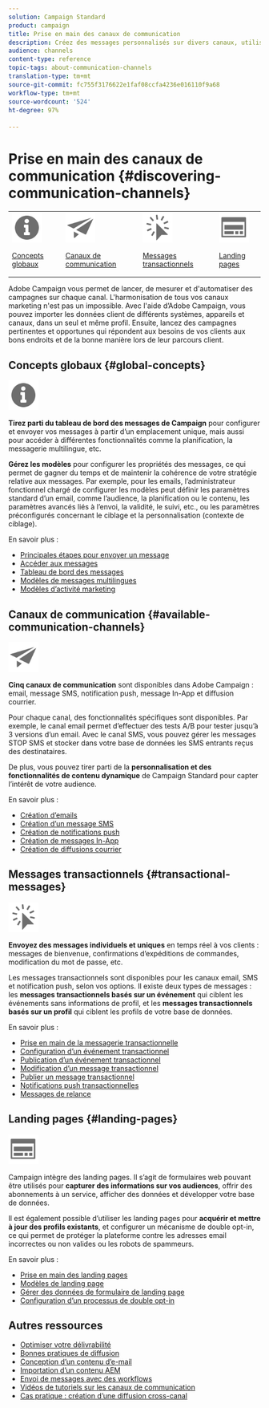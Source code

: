 ```yaml
---
solution: Campaign Standard
product: campaign
title: Prise en main des canaux de communication
description: Créez des messages personnalisés sur divers canaux, utilisez des modèles, créez des landing pages et consultez les bonnes pratiques.
audience: channels
content-type: reference
topic-tags: about-communication-channels
translation-type: tm+mt
source-git-commit: fc755f3176622e1faf08ccfa4236e016110f9a68
workflow-type: tm+mt
source-wordcount: '524'
ht-degree: 97%

---
```



# Prise en main des canaux de communication {#discovering-communication-channels}

<table>
<tr>
<td><img src="assets/do-not-localize/icon_concepts.svg" width="60px"><p><a href="#global-concepts">Concepts globaux</a></p></td>
<td><img src="assets/do-not-localize/icon_channels.svg" width="60px"><p><a href="#available-communication-channels">Canaux de communication</a></p></td>
<td><img src="assets/do-not-localize/icon_transactional.svg" width="60px"><p><a href="#transactional-messages">Messages transactionnels</a></p></td>
<td><img src="assets/do-not-localize/icon_landing.svg" width="60px"><p><a href="#landing-pages">Landing pages</a></p></td></tr>
</table>

 Adobe Campaign vous permet de lancer, de mesurer et d&#39;automatiser des campagnes sur chaque canal.
L&#39;harmonisation de tous vos canaux marketing n&#39;est pas un impossible. Avec l&#39;aide d’Adobe Campaign, vous pouvez importer les données client de différents systèmes, appareils et canaux, dans un seul et même profil. Ensuite, lancez des campagnes pertinentes et opportunes qui répondent aux besoins de vos clients aux bons endroits et de la bonne manière lors de leur parcours client.

## Concepts globaux {#global-concepts}

<img src="assets/do-not-localize/icon_concepts.svg" width="60px">

**Tirez parti du tableau de bord des messages de Campaign** pour configurer et envoyer vos messages à partir d’un emplacement unique, mais aussi pour accéder à différentes fonctionnalités comme la planification, la messagerie multilingue, etc.

**Gérez les modèles** pour configurer les propriétés des messages, ce qui permet de gagner du temps et de maintenir la cohérence de votre stratégie relative aux messages. Par exemple, pour les emails, l’administrateur fonctionnel chargé de configurer les modèles peut définir les paramètres standard d’un email, comme l’audience, la planification ou le contenu, les paramètres avancés liés à l’envoi, la validité, le suivi, etc., ou les paramètres préconfigurés concernant le ciblage et la personnalisation (contexte de ciblage).

En savoir plus :

* [Principales étapes pour envoyer un message](../../channels/using/key-steps-to-send-a-message.md)
* [Accéder aux messages](../../channels/using/accessing-messages.md)
* [Tableau de bord des messages](../../channels/using/message-dashboard.md)
* [Modèles de messages multilingues](../../channels/using/multilingual-messages-template.md)
* [Modèles d’activité marketing](../../start/using/marketing-activity-templates.md)

## Canaux de communication {#available-communication-channels}

<img src="assets/do-not-localize/icon_channels.svg"  width="60px">

**Cinq canaux de communication** sont disponibles dans Adobe Campaign : email, message SMS, notification push, message In-App et diffusion courrier.

Pour chaque canal, des fonctionnalités spécifiques sont disponibles. Par exemple, le canal email permet d’effectuer des tests A/B pour tester jusqu’à 3 versions d’un email. Avec le canal SMS, vous pouvez gérer les messages STOP SMS et stocker dans votre base de données les SMS entrants reçus des destinataires.

De plus, vous pouvez tirer parti de la **personnalisation et des fonctionnalités de contenu dynamique** de Campaign Standard pour capter l’intérêt de votre audience.

En savoir plus :

* [Création d’emails](../../channels/using/about-emails.md)
* [Création d’un message SMS](../../channels/using/about-sms-messages.md)
* [Création de notifications push](../../channels/using/about-push-notifications.md)
* [Création de messages In-App](../../channels/using/about-in-app-messaging.md)
* [Création de diffusions courrier](../../channels/using/about-direct-mail.md)

## Messages transactionnels {#transactional-messages}

<img src="assets/do-not-localize/icon_transactional.svg" width="60px">

**Envoyez des messages individuels et uniques** en temps réel à vos clients : messages de bienvenue, confirmations d’expéditions de commandes, modification du mot de passe, etc.

Les messages transactionnels sont disponibles pour les canaux email, SMS et notification push, selon vos options. Il existe deux types de messages : les **messages transactionnels basés sur un événement** qui ciblent les événements sans informations de profil, et les **messages transactionnels basés sur un profil** qui ciblent les profils de votre base de données.

En savoir plus :

* [Prise en main de la messagerie transactionnelle](../../channels/using/getting-started-with-transactional-msg.md)
* [Configuration d’un événement transactionnel](../../channels/using/configuring-transactional-event.md)
* [Publication d’un événement transactionnel](../../channels/using/publishing-transactional-event.md)
* [Modification d’un message transactionnel](../../channels/using/editing-transactional-message.md)
* [Publier un message transactionnel         ](../../channels/using/publishing-transactional-message.md)
* [Notifications push transactionnelles](../../channels/using/transactional-push-notifications.md)
* [Messages de relance](../../channels/using/follow-up-messages.md)

## Landing pages {#landing-pages}

<img src="assets/do-not-localize/icon_landing.svg" width="60px">

Campaign intègre des landing pages. Il s’agit de formulaires web pouvant être utilisés pour **capturer des informations sur vos audiences**, offrir des abonnements à un service, afficher des données et développer votre base de données.

Il est également possible d’utiliser les landing pages pour **acquérir et mettre à jour des profils existants**, et configurer un mécanisme de double opt-in, ce qui permet de protéger la plateforme contre les adresses email incorrectes ou non valides ou les robots de spammeurs.

En savoir plus :

* [Prise en main des landing pages](../../channels/using/getting-started-with-landing-pages.md)
* [Modèles de landing page](../../channels/using/landing-page-templates.md)
* [Gérer des données de formulaire de landing page](../../channels/using/managing-landing-page-form-data.md)
* [Configuration d’un processus de double opt-in](../../channels/using/setting-up-a-double-opt-in-process.md)

## Autres ressources

* [Optimiser votre délivrabilité](../../sending/using/about-deliverability.md)
* [Bonnes pratiques de diffusion](../../sending/using/delivery-best-practices.md)
* [Conception d’un contenu d’e-mail](../../designing/using/designing-content-in-adobe-campaign.md)
* [Importation d’un contenu AEM](../../integrating/using/creating-email-experience-manager.md)
* [Envoi de messages avec des workflows](../../automating/using/about-channel-activities.md)
* [Vidéos de tutoriels sur les canaux de communication](https://docs.adobe.com/content/help/fr-FR/campaign-standard-learn/tutorials/communication-channels/email/create-email-from-homepage.html)
* [Cas pratique : création d’une diffusion cross-canal](../../automating/using/workflow-cross-channel-delivery.md)
